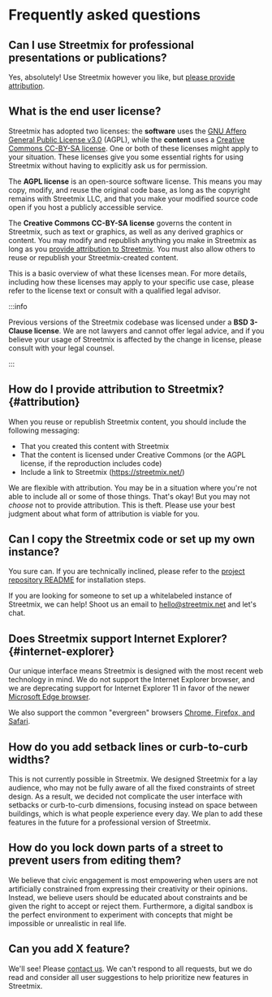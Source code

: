 # Frequently asked questions

## Can I use Streetmix for professional presentations or publications?

Yes, absolutely! Use Streetmix however you like, but [please provide attribution](#attribution).

## What is the end user license?

Streetmix has adopted two licenses: the **software** uses the [GNU Affero General Public License v3.0](https://github.com/streetmix/streetmix/blob/main/LICENSE) (AGPL), while the **content** uses a [Creative Commons CC-BY-SA license](https://creativecommons.org/licenses/by-sa/4.0/). One or both of these licenses might apply to your situation. These licenses give you some essential rights for using Streetmix without having to explicitly ask us for permission.

The **AGPL license** is an open-source software license. This means you may copy, modify, and reuse the original code base, as long as the copyright remains with Streetmix LLC, and that you make your modified source code open if you host a publicly accessible service.

The **Creative Commons CC-BY-SA license** governs the content in Streetmix, such as text or graphics, as well as any derived graphics or content. You may modify and republish anything you make in Streetmix as long as you [provide attribution to Streetmix](#attribution). You must also allow others to reuse or republish your Streetmix-created content.

This is a basic overview of what these licenses mean. For more details, including how these licenses may apply to your specific use case, please refer to the license text or consult with a qualified legal advisor.

:::info

Previous versions of the Streetmix codebase was licensed under a **BSD 3-Clause license**. We are not lawyers and cannot offer legal advice, and if you believe your usage of Streetmix is affected by the change in license, please consult with your legal counsel.

:::

## How do I provide attribution to Streetmix? {#attribution}

When you reuse or republish Streetmix content, you should include the following messaging:

- That you created this content with Streetmix
- That the content is licensed under Creative Commons (or the AGPL license, if the reproduction includes code)
- Include a link to Streetmix (<https://streetmix.net/>)

We are flexible with attribution. You may be in a situation where you're not able to include all or some of those things. That's okay! But you may not _choose_ not to provide attribution. This is theft. Please use your best judgment about what form of attribution is viable for you.

## Can I copy the Streetmix code or set up my own instance?

You sure can. If you are technically inclined, please refer to the [project repository README](https://github.com/streetmix/streetmix/blob/main/README.md) for installation steps.

If you are looking for someone to set up a whitelabeled instance of Streetmix, we can help! Shoot us an email to <hello@streetmix.net> and let's chat.

## Does Streetmix support Internet Explorer? {#internet-explorer}

Our unique interface means Streetmix is designed with the most recent web technology in mind. We do not support the Internet Explorer browser, and we are deprecating support for Internet Explorer 11 in favor of the newer [Microsoft Edge browser](https://www.microsoft.com/en-us/windows/microsoft-edge).

We also support the common "evergreen" browsers [Chrome, Firefox, and Safari](http://browsehappy.com/).

## How do you add setback lines or curb-to-curb widths?

This is not currently possible in Streetmix. We designed Streetmix for a lay audience, who may not be fully aware of all the fixed constraints of street design. As a result, we decided not complicate the user interface with setbacks or curb-to-curb dimensions, focusing instead on space between buildings, which is what people experience every day. We plan to add these features in the future for a professional version of Streetmix.

## How do you lock down parts of a street to prevent users from editing them?

We believe that civic engagement is most empowering when users are not artificially constrained from expressing their creativity or their opinions. Instead, we believe users should be educated about constraints and be given the right to accept or reject them. Furthermore, a digital sandbox is the perfect environment to experiment with concepts that might be impossible or unrealistic in real life.

## Can you add X feature?

We'll see! Please [contact us](/docs/community). We can't respond to all requests, but we do read and consider all user suggestions to help prioritize new features in Streetmix.
